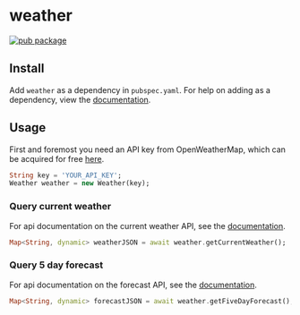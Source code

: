 # weather

[![pub package](https://img.shields.io/pub/v/weather.svg)](https://pub.dartlang.org/packages/weather)

## Install
Add ```weather``` as a dependency in  `pubspec.yaml`.
For help on adding as a dependency, view the [documentation](https://flutter.io/using-packages/).

## Usage
First and foremost you need an API key from OpenWeatherMap, which can be acquired for free [here](https://openweathermap.org/price).

```dart
String key = 'YOUR_API_KEY';
Weather weather = new Weather(key);
```
### Query current weather
For api documentation on the current weather API, see the [documentation](https://openweathermap.org/current).

```dart
Map<String, dynamic> weatherJSON = await weather.getCurrentWeather();
```

### Query 5 day forecast
For api documentation on the forecast API, see the [documentation](https://openweathermap.org/forecast5).

```dart
Map<String, dynamic> forecastJSON = await weather.getFiveDayForecast();
```